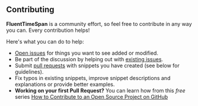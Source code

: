 ## Contributing

**FluentTimeSpan** is a community effort, so feel free to contribute in any way you can. Every contribution helps!

Here's what you can do to help:

- [Open issues](https://github.com/TimeXt/FluentTimeSpan/issues/new) for things you want to see added or modified.
- Be part of the discussion by helping out with [existing issues](https://github.com/TimeXt/FluentTimeSpan/issues).
- Submit [pull requests](https://github.com/TimeXt/FluentTimeSpan/pulls) with snippets you have created (see below for guidelines).
- Fix typos in existing snippets, improve snippet descriptions and explanations or provide better examples.
- **Working on your first Pull Request?** You can learn how from this *free* series [How to Contribute to an Open Source Project on GitHub](https://egghead.io/series/how-to-contribute-to-an-open-source-project-on-github)

